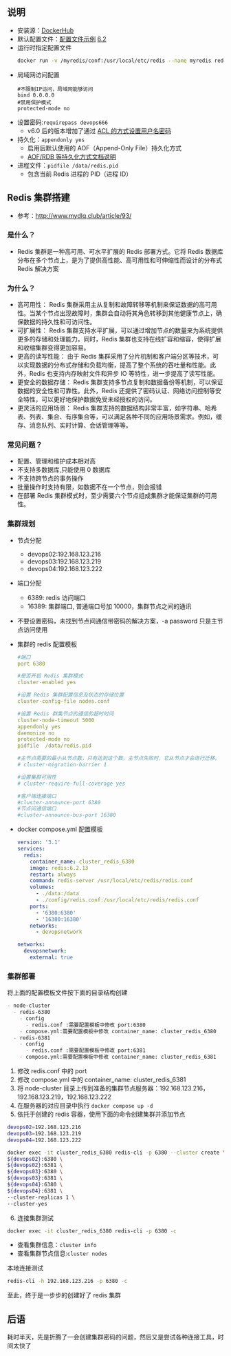 ## 说明

- 安装源：[DockerHub](https://hub.docker.com/_/redis)
- 默认配置文件：[配置文件示例](https://redis.io/docs/management/config/) [6.2](https://raw.githubusercontent.com/redis/redis/6.2/redis.conf)
- 运行时指定配置文件
  ```sh
  docker run -v /myredis/conf:/usr/local/etc/redis --name myredis redis redis-server /usr/local/etc/redis/redis.conf
  ```
- 局域网访问配置
  ```
  #不限制IP访问，局域网能够访问
  bind 0.0.0.0
  #禁用保护模式
  protected-mode no
  ```
- 设置密码:`requirepass devops666`
  - v6.0 后的版本增加了通过 [ACL 的方式设置用户名密码](https://redis.io/docs/management/security/acl/)
- 持久化：`appendonly yes`
  - 启用后默认使用的 AOF（Append-Only File）持久化方式
  - [AOF/RDB 等持久化方式文档说明](https://redis.io/docs/management/persistence/)
- 进程文件：`pidfile /data/redis.pid`
  - 包含当前 Redis 进程的 PID（进程 ID）

## Redis 集群搭建

- 参考：http://www.mydlq.club/article/93/

### 是什么？

- Redis 集群是一种高可用、可水平扩展的 Redis 部署方式。它将 Redis 数据库分布在多个节点上，是为了提供高性能、高可用性和可伸缩性而设计的分布式 Redis 解决方案

### 为什么？

- 高可用性： Redis 集群采用主从复制和故障转移等机制来保证数据的高可用性。当某个节点出现故障时，集群会自动将其角色转移到其他健康节点上，确保数据的持久性和可访问性。
- 可扩展性： Redis 集群支持水平扩展，可以通过增加节点的数量来为系统提供更多的存储和处理能力。同时，Redis 集群也支持在线扩容和缩容，使得扩展和收缩集群变得更加容易。
- 更高的读写性能： 由于 Redis 集群采用了分片机制和客户端分区等技术，可以实现数据的分布式存储和负载均衡，提高了整个系统的吞吐量和性能。此外，Redis 也支持内存映射文件和异步 IO 等特性，进一步提高了读写性能。
- 更安全的数据存储： Redis 集群支持多节点复制和数据备份等机制，可以保证数据的安全性和可靠性。此外，Redis 还提供了密码认证、网络访问控制等安全特性，可以更好地保护数据免受未经授权的访问。
- 更灵活的应用场景： Redis 集群支持的数据结构非常丰富，如字符串、哈希表、列表、集合、有序集合等，可以满足各种不同的应用场景需求。例如，缓存、消息队列、实时计算、会话管理等等。

### 常见问题？

- 配置、管理和维护成本相对高
- 不支持多数据库,只能使用 0 数据库
- 不支持跨节点的事务操作
- 批量操作时支持有限，如数据不在一个节点，则会报错
- 在部署 Redis 集群模式时，至少需要六个节点组成集群才能保证集群的可用性。

### 集群规划

- 节点分配
  - devops02:192.168.123.216
  - devops03:192.168.123.219
  - devops04:192.168.123.222
- 端口分配
  - 6389: redis 访问端口
  - 16389: 集群端口, 普通端口号加 10000，集群节点之间的通讯
- 不要设置密码，未找到节点间通信带密码的解决方案，-a password 只是主节点访问使用
- 集群的 redis 配置模板

  ```yaml
  #端口
  port 6380

  #是否开启 Redis 集群模式
  cluster-enabled yes

  #设置 Redis 集群配置信息及状态的存储位置
  cluster-config-file nodes.conf

  #设置 Redis 群集节点的通信的超时时间
  cluster-node-timeout 5000
  appendonly yes
  daemonize no
  protected-mode no
  pidfile  /data/redis.pid

  #主节点需要的最小从节点数，只有达到这个数，主节点失败时，它从节点才会进行迁移。
  # cluster-migration-barrier 1

  #设置集群可用性
  # cluster-require-full-coverage yes

  #客户端连接端口
  #cluster-announce-port 6380
  #节点间通信端口
  #cluster-announce-bus-port 16380
  ```

- docker compose.yml 配置模板

  ```yaml
  version: '3.1'
  services:
    redis:
      container_name: cluster_redis_6380
      image: redis:6.2.13
      restart: always
      command: redis-server /usr/local/etc/redis/redis.conf
      volumes:
        - ./data:/data
        - ./config/redis.conf:/usr/local/etc/redis/redis.conf
      ports:
        - '6380:6380'
        - '16380:16380'
      networks:
        - devopsnetwork

  networks:
    devopsnetwork:
      external: true
  ```

### 集群部署

将上面的配置模板文件按下面的目录结构创建

```md
- node-cluster
  - redis-6380
    - config
      - redis.conf :需要配置模板中修改 port:6380
    - compose.yml:需要配置模板中修改 container_name: cluster_redis_6380
  - redis-6381
    - config
      - redis.conf :需要配置模板中修改 port:6381
    - compose.yml:需要配置模板中修改 container_name: cluster_redis_6381
```

1. 修改 redis.conf 中的 port
2. 修改 compose.yml 中的 container_name: cluster_redis_6381
3. 将 node-cluster 目录上传到准备的集群节点服务器：192.168.123.216，192.168.123.219，192.168.123.222
4. 在服务器的对应目录中执行 `docker compose up -d`
5. 依托于创建的 redis 容器，使用下面的命令创建集群并添加节点

```sh
devops02=192.168.123.216
devops03=192.168.123.219
devops04=192.168.123.222

docker exec -it cluster_redis_6380 redis-cli -p 6380 --cluster create \
${devops02}:6380 \
${devops02}:6381 \
${devops03}:6380 \
${devops03}:6381 \
${devops04}:6380 \
${devops04}:6381 \
--cluster-replicas 1 \
--cluster-yes

```

6. 连接集群测试

```sh
docker exec -it cluster_redis_6380 redis-cli -p 6380 -c
```

- 查看集群信息：`cluster info`
- 查看集群节点信息:`cluster nodes`

本地连接测试

```sh
redis-cli -h 192.168.123.216 -p 6380 -c
```

至此，终于是一步步的创建好了 redis 集群

## 后语

耗时半天，先是折腾了一会创建集群密码的问题，然后又是尝试各种连接工具，时间太快了
